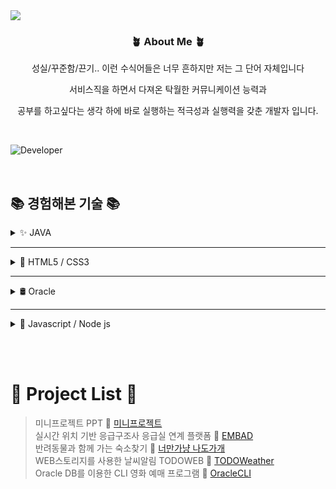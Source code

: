 <img src="https://capsule-render.vercel.app/api?type=wave&color=gradient&height=300&section=header&text=👋HI%20YUURI%20GITHUB&fontSize=50" />


<h3 align="center"> 🪴 About Me 🪴 </h3>
<p align="center"> 성실/꾸준함/끈기.. 이런 수식어들은 너무 흔하지만 저는 그 단어 자체입니다 </p>
<p align="center"> 서비스직을 하면서 다져온 탁월한 커뮤니케이션 능력과</p> <p align="center"> 공부를 하고싶다는 생각 하에 바로 실행하는 적극성과 실행력을 갖춘 개발자 입니다. 
</p>
&nbsp;
&nbsp;
&nbsp;

![Developer](https://github.com/gayulz/Study/assets/109029219/8c145165-2068-4e16-8975-d747b7d0b11b)

&nbsp;
&nbsp;
&nbsp;

## 📚 경험해본 기술 📚
<details>
    <summary> ✨ JAVA </summary>
    
    오라클을 제외 하고 가장 자신있는 언어 입니다. 학부때도 재미있게 했으며 , 국비학원에서도 열심히 한 언어이기도 합니다.
    클래스, 상속, 다형성, 인터페이스를 하면서 객체의 흐름을 따라가며 코딩을 하고 설계를 하다보니 너무 재밌었습니다.

    JAVA를 사용한 프로젝트 🔗
</details>

---

<details>
    <summary> 🌼 HTML5 / CSS3 </summary>
    
    프로젝트를 진행 하면서 웹 페이지의 뼈대(골격)을 만들며 색상이나 스타일을 입히는 것으로 사용 했습니다. HTML은 시멘틱 태그를 사용 하여 섹션을 나누었고 CSS는 주로 정렬이나 이미지, 컬러 등 스타일 위주로 사용 했습니다

    HTML5 , CSS를 사용한 프로젝트 🔗
</details>

---

<details>
    <summary> 🛢️ Oracle </summary>
    
    학부생 때 오라클과 mssql 수업을 들어보며 오라클이 어렵지만 재밌었던 기억이 있었습니다.
    국비학원에서 다시 오라클을 만졌을 때, 더 즐겁게 했던 것 같습니다
    특히 PL/SQL문법을 스스로 공부를 하면서 프로시저와 트리거를 구현하며 핸들링 해본 경험이있습니다.

    Oracle 사용한 프로젝트 🔗
</details>

---

<details>
    <summary> 🍑 Javascript / Node js </summary>
    
    JS와 Node는 자신감이 있는 언어는 아니지만, 그래도 WEB-TODOLIST 프로젝트를 진행 해보면서 
    좀 더 사용해본 경험이 있는 언어입니다. WEB-TODOLIST를 통해 동기,비동기 통신과 
    promise, async , await ~ fetch  문법과 .then.catch 문법을 사용해본 경험이 있습니다.

    JS, Node js 사용한 프로젝트 🔗
</details>
   
    
&nbsp;
&nbsp;
&nbsp;         
&nbsp;
&nbsp;
&nbsp;
            
# 🚧 Project List 🚧
> 미니프로젝트 PPT 🔗 [미니프로젝트](https://github.com/gayulz/Study.git)    
> 실시간 위치 기반 응급구조사 응급실 연계 플랫폼 🔗 [EMBAD](https://github.com/gayulz/EMBAD_project.git)       
> 반려동물과 함께 가는 숙소찾기 🔗 [너만가냥 나도가개](https://github.com/gayulz/JAVAGUI_project.git)        
> WEB스토리지를 사용한 날씨알림 TODOWEB 🔗 [TODOWeather](https://github.com/gayulz/TODOLIST_project.git)        
> Oracle DB를 이용한 CLI 영화 예매 프로그램 🔗 [OracleCLI](https://github.com/gayulz/ORACLECLI_project.git)
